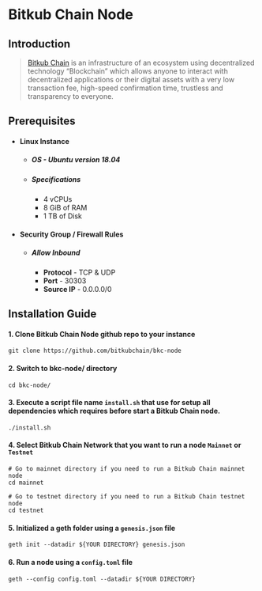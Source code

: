 # Bitkub Chain Node

## Introduction
> [Bitkub Chain](https://www.bitkubchain.com)  is an infrastructure of an ecosystem using decentralized technology “Blockchain” which allows anyone to interact with decentralized applications or their digital assets with a very low transaction fee, high-speed confirmation time, trustless and  transparency to everyone.

## Prerequisites
   - #### **Linux Instance**
        - ##### OS - Ubuntu version 18.04 
        - ##### Specifications
           - 4 vCPUs
           - 8 GiB of RAM
           - 1 TB of Disk
    
   - #### **Security Group / Firewall Rules** 
        - ##### Allow Inbound
          -  **Protocol** - TCP & UDP
          -  **Port** - 30303
          - **Source IP** - 0.0.0.0/0
                
## Installation Guide
#### 1. Clone Bitkub Chain Node github repo to your instance 
```shell
git clone https://github.com/bitkubchain/bkc-node
```
#### 2. Switch to bkc-node/ directory
```shell
cd bkc-node/
```
#### 3.  Execute a script file name `install.sh` that use for setup all dependencies which requires before start a Bitkub Chain node.
```shell
./install.sh 
```
#### 4. Select Bitkub Chain Network that you want to run a node `Mainnet` or `Testnet` 
```shell
# Go to mainnet directory if you need to run a Bitkub Chain mainnet node
cd mainnet 

# Go to testnet directory if you need to run a Bitkub Chain testnet node
cd testnet 
```
 #### 5. Initialized a geth folder using a `genesis.json` file
 ```shell
geth init --datadir ${YOUR DIRECTORY} genesis.json 
```
 #### 6. Run a node using a `config.toml` file 
 ```shell
geth --config config.toml --datadir ${YOUR DIRECTORY}
```
